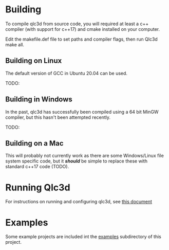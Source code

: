 # Building

To compile qlc3d from source code, you will required at least a c++ compiler (with support for c++17) and cmake installed on your computer. 

Edit the makefile.def file to set paths and compiler flags, then run Qlc3d make all.

## Building on Linux
The default version of GCC in Ubuntu 20.04 can be used. 

TODO:

## Building in Windows
In the past, qlc3d has successfully been compiled using a 64 bit MinGW compiler, but this hasn't been attempted recently.

TODO:

## Building on a Mac
This will probably not currently work as there are some Windows/Linux file system specific code, but it ***should*** be simple to replace these with standard c++17 code (TODO).

# Running Qlc3d
For instructions on running and configuring qlc3d, see [this document](qlc3d/doc/README.md)

# Examples
Some example projects are included int the [examples](examples/README.md) subdirectory of this project. 

